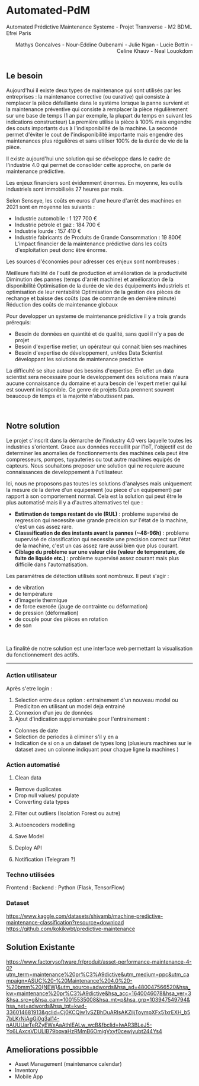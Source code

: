 # Automated-PdM
Automated Prédictive Maintenance Systeme - Projet Transverse - M2 BDML Efrei Paris

<div style="text-align: right"> Mathys Goncalves - Nour-Eddine Oubenami - Julie Ngan - Lucie Bottin - Celine Khauv - Neal Louokdom</div>
</br>

## Le besoin

Aujourd'hui il existe deux types de maintenance qui sont utilisés par les entreprises : la maintenance corrective (ou curative) qui consiste à remplacer la pièce défaillante dans le système lorsque la panne survient et la maintenance préventive qui consiste à remplacer la pièce régulièrement sur une base de temps (1 an par exemple, la plupart du temps en suivant les indications constructeur)
La première utilise la pièce à 100% mais engendre des couts importants dus à l'indisponibilité de la machine. La seconde permet d'éviter le cout de l'indisponibilité importante mais engendre des maintenances plus régulières et sans utiliser 100% de la durée de vie de la pièce.

Il existe aujourd'hui une solution qui se développe dans le cadre de l'industrie 4.0 qui permet de consolider cette approche, on parle de maintenance prédictive.

Les enjeux financiers sont évidemment énormes. En moyenne, les outils industriels sont immobilisés 27 heures par mois. 

Selon Senseye, les coûts en euros d'une heure d'arrêt des machines en 2021 sont en moyenne les suivants : 

- Industrie automobile : 1 127 700 €
- Industrie pétrole et gaz : 184 700 €
- Industrie lourde : 157 410 €
- Industrie fabricants de Produits de Grande Consommation : 19 800€
L'impact financier de la maintenance prédictive dans les coûts d'exploitation peut donc être énorme.

Les sources d'économies pour adresser ces enjeux sont nombreuses : 

Meilleure fiabilité de l'outil de production et amélioration de la productivité
Diminution des pannes (temps d'arrêt machine) et amélioration de la disponibilité
Optimisation de la durée de vie des équipements industriels et optimisation de leur rentabilité
Optimisation de la gestion des pièces de rechange et baisse des coûts (pas de commande en dernière minute)
Réduction des coûts de maintenance globaux

Pour developper un systeme de maintenance prédictive il y a trois grands prérequis:
- Besoin de données en quantité et de qualité, sans quoi il n'y a pas de projet
- Besoin d'expertise metier, un opérateur qui connait bien ses machines 
- Besoin d'expertise de développement, un/des Data Scientist développant les solutions de maintenance predictive

La difficulté se situe autour des besoins d'expertise. En effet un data scientist sera necessaire pour le developpement des solutions mais n'aura aucune connaissance du domaine et aura besoin de l'expert metier qui lui est souvent indisponible. Ce genre de projets Data prennent souvent beaucoup de temps et la majorité n'aboutissent pas.

</br>

## Notre solution 
 
 Le projet s'inscrit dans la démarche de l'industry 4.0 vers laquelle toutes les industries s'orientent. 
 Grace aux données receuillit par l'IoT, l'objectif est de determiner les anomalies de fonctionnements des machines cela peut être compresseurs, pompes, tuyauteries ou tout autre machines equipés de capteurs. Nous souhaitons proposer une solution qui ne requiere aucune connaissances de developpement à l'utilisateur.

 Ici, nous ne proposons pas toutes les solutions d'analyses mais uniquement la mesure de la derive d'un equipement (ou piece d'un equipement) par rapport à son comportement normal. Cela est la solution qui peut être le plus automatisé mais il y a d'autres alternatives tel que : 
 - **Estimation de temps restant de vie (RUL)** : probleme supervisé de regression qui necessite une grande precision sur l'état de la machine, c'est un cas assez rare.
 - **Classsification de des instants avant la pannes (~48-96h)** : probleme supervisé de classification qui necessite une precision correct sur l'état de la machine, c'est un cas assez rare aussi bien que plus courant.
 - **Ciblage du probleme sur une valeur clée (valeur de temperature, de fuite de liquide etc.)** : probleme supervisé assez courant mais plus difficile dans l'automatisation. 

 Les paramètres de détection utilisés sont nombreux. Il peut s'agir :
- de vibration
- de température
- d'imagerie thermique
- de force exercée (jauge de contrainte ou déformation)
- de pression (déformation) 
- de couple pour des pièces en rotation
- de son

</br>

La finalité de notre solution est une interface web permettant la visualisation du fonctionnement des actifs.

  ********

### Action utilisateur

Après s'etre login : 

1) Selection entre deux option : entrainement d'un nouveau model ou Prediciton en utilisant un model deja entrainé
2) Connexion d'un jeu de données 
3) Ajout d'indication supplementaire pour l'entrainement :
- Colonnes de date
- Selection de periodes à eliminer s'il y en a
- Indication de si on a un dataset de types long (plusieurs machines sur le dataset avec un colonne indiquant pour chaque ligne la machines )

### Action automatisé

1) Clean data
- Remove duplicates
- Drop null values/ populate
- Converting data types 

2) Filter out outliers (Isolation Forest ou autre)

3) Autoencoders modelling

4) Save Model

5) Deploy API

6) Notification (Telegram ?)

### Techno utilisées

Frontend : 
Backend : Python (Flask, TensorFlow) 

### Dataset 

https://www.kaggle.com/datasets/shivamb/machine-predictive-maintenance-classification?resource=download
https://github.com/kokikwbt/predictive-maintenance

## Solution Existante

https://www.factorysoftware.fr/produit/asset-performance-maintenance-4-0?utm_term=maintenance%20pr%C3%A9dictive&utm_medium=ppc&utm_campaign=ASUC%20-%20Maintenance%204.0%20-%20bmm%20(NEW)&utm_source=adwords&hsa_ad=480047566520&hsa_kw=maintenance%20pr%C3%A9dictive&hsa_acc=1640046078&hsa_ver=3&hsa_src=g&hsa_cam=10015535008&hsa_mt=p&hsa_grp=103947549794&hsa_net=adwords&hsa_tgt=kwd-336014681913&gclid=Cj0KCQjw1vSZBhDuARIsAKZlijToympXFx51xrEXH_b57bLKrNjAgGi0q3al14-nAUUUarTeRZyEWxAaAthIEALw_wcB&fbclid=IwAR3BLeJ5-Yo6LAxcsVDULIB79bqvaHzRMmB6OmigVxyf0cewjyubt244Ys4

## Ameliorations possibble

- Asset Management (maintenance calendar)
- Inventory
- Mobile App
